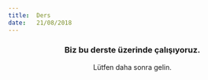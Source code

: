 ```yaml
---
title:  Ders
date:   21/08/2018
---
```


### <center>Biz bu derste üzerinde çalışıyoruz.</center>
<center>Lütfen daha sonra gelin.</center>